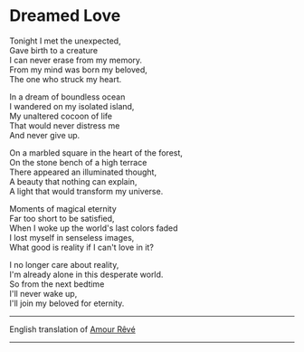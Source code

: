 # Dreamed Love

Tonight I met the unexpected,  
Gave birth to a creature  
I can never erase from my memory.  
From my mind was born my beloved,  
The one who struck my heart.  

In a dream of boundless ocean  
I wandered on my isolated island,  
My unaltered cocoon of life  
That would never distress me  
And never give up.  

On a marbled square in the heart of the forest,  
On the stone bench of a high terrace  
There appeared an illuminated thought,  
A beauty that nothing can explain,  
A light that would transform my universe.  

Moments of magical eternity  
Far too short to be satisfied,  
When I woke up the world's last colors faded  
I lost myself in senseless images,  
What good is reality if I can't love in it?  

I no longer care about reality,  
I'm already alone in this desperate world.  
So from the next bedtime  
I'll never wake up,  
I'll join my beloved for eternity.  

---

English translation of [Amour Rêvé](</Français/Quelques Rêves/README.md#amour-rêvé>)

---